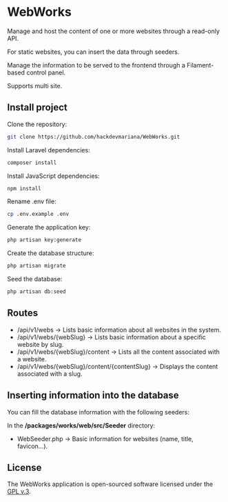 # WebWorks

Manage and host the content of one or more websites through a read-only API.

For static websites, you can insert the data through seeders.

Manage the information to be served to the frontend through a Filament-based control panel.

Supports multi site.


## Install project

Clone the repository:

``` sh 
git clone https://github.com/hackdevmariana/WebWorks.git
``` 

Install Laravel dependencies:

``` sh 
composer install
``` 

Install JavaScript dependencies:

``` sh 
npm install
``` 

Rename .env file:

``` sh 
cp .env.example .env
``` 

Generate the application key:

``` sh
php artisan key:generate
``` 

Create the database structure:

``` sh 
php artisan migrate
``` 

Seed the database:

``` sh 
php artisan db:seed
``` 


## Routes

- /api/v1/webs -> Lists basic information about all websites in the system.
- /api/v1/webs/{webSlug} -> Lists basic information about a specific website by slug.
- /api/v1/webs/{webSlug}/content -> Lists all the content associated with a website.
- /api/v1/webs/{webSlug}/content/{contentSlug} -> Displays the content associated with a slug.

## Inserting information into the database

You can fill the database information with the following seeders:

In the **/packages/works/web/src/Seeder** directory:

- WebSeeder.php -> Basic information for websites (name, title, favicon...).

## License

The WebWorks application is open-sourced software licensed under the [GPL v.3](https://www.gnu.org/licenses/gpl-3.0.txt).

